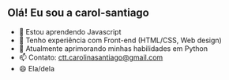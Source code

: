 ## Olá! Eu sou a carol-santiago

- 🌱 Estou aprendendo Javascript
- 👯 Tenho experiência com Front-end (HTML/CSS, Web design)
- 🤔 Atualmente aprimorando minhas habilidades em Python
- 📫 Contato: ctt.carolinasantiago@gmail.com
- 😄 Ela/dela
